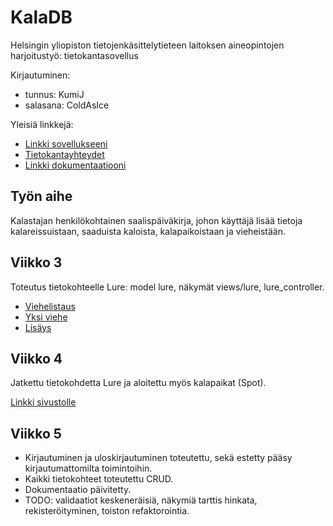 # KalaDB

Helsingin yliopiston tietojenkäsittelytieteen laitoksen aineopintojen harjoitustyö: tietokantasovellus


Kirjautuminen:
 - tunnus: KumiJ
 - salasana: ColdAsIce

Yleisiä linkkejä:
* [Linkki sovellukseeni](https://itkoskin.users.cs.helsinki.fi/tsoha)
* [Tietokantayhteydet](https://itkoskin.users.cs.helsinki.fi/tsoha/tietokantayhteys)
* [Linkki dokumentaatiooni](doc/dokumentaatio.pdf)


## Työn aihe

Kalastajan henkilökohtainen saalispäiväkirja, johon käyttäjä lisää tietoja kalareissuistaan, saaduista kaloista, kalapaikoistaan ja vieheistään. 


## Viikko 3
Toteutus tietokohteelle Lure: model lure, näkymät views/lure, lure_controller.
* [Viehelistaus](http://itkoskin.users.cs.helsinki.fi/tsoha/lure)
* [Yksi viehe](http://itkoskin.users.cs.helsinki.fi/tsoha/lure/1)
* [Lisäys](http://itkoskin.users.cs.helsinki.fi/tsoha/lure/new)

## Viikko 4
Jatkettu tietokohdetta Lure ja aloitettu myös kalapaikat (Spot).

[Linkki sivustolle](http://itkoskin.users.cs.helsinki.fi/tsoha)


## Viikko 5
 - Kirjautuminen ja uloskirjautuminen toteutettu, sekä estetty pääsy kirjautumattomilta toimintoihin.
 - Kaikki tietokohteet toteutettu CRUD.
 - Dokumentaatio päivitetty.
 - TODO: validaatiot keskeneräisiä, näkymiä tarttis hinkata, rekisteröityminen, toiston refaktorointia.
